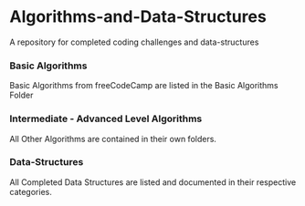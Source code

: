 # Algorithms-and-Data-Structures

A repository for completed coding challenges and data-structures

### Basic Algorithms
Basic Algorithms from freeCodeCamp are listed in the Basic Algorithms Folder

### Intermediate - Advanced Level Algorithms 
All Other Algorithms are contained in their own folders. 

### Data-Structures
All Completed Data Structures are listed and documented in their respective categories. 

